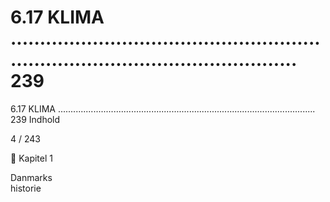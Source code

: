 # 6.17 KLIMA ...................................................................................................... 239

6.17 KLIMA ...................................................................................................... 239
Indhold
 
4 / 243


Kapitel 1
 
Danmarks  
historie
